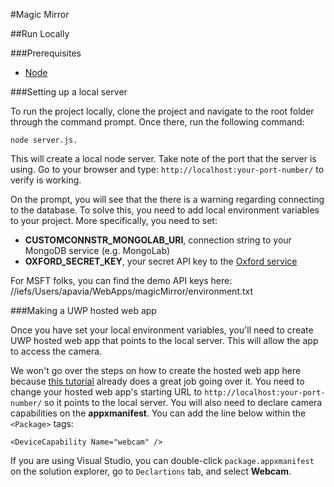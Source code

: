 #Magic Mirror

##Run Locally

###Prerequisites

- [Node](https://nodejs.org/en/)

###Setting up a local server

To run the project locally, clone the project and navigate to the root folder through the command prompt. Once there, run the following command: 
```
node server.js. 
```
This will create a local node server. Take note of the port that the server is using. Go to your browser and type: `http://localhost:your-port-number/` to verify is working.

On the prompt, you will see that the there is a warning regarding connecting to the database. To solve this, you need to add local environment variables to your project. More specifically, you need to set:
- **CUSTOMCONNSTR_MONGOLAB_URI**, connection string to your MongoDB service (e.g. MongoLab)
- **OXFORD_SECRET_KEY**, your secret API key to the [Oxford service](https://www.projectoxford.ai/)

For MSFT folks, you can find the demo API keys here: //iefs/Users/apavia/WebApps/magicMirror/environment.txt

###Making a UWP hosted web app

Once you have set your local environment variables, you'll need to create UWP hosted web app that points to the local server. This will allow the app to access the camera. 

We won't go over the steps on how to create the hosted web app here because  [this tutorial](http://microsoftedge.github.io/WebAppsDocs/en-US/win10/CreateHWA.htm) already does a great job going over it. You need to change your hosted web app's starting URL to `http://localhost:your-port-number/` so it points to the local server. You will also need to declare camera capabilities on the **appxmanifest**. You can add the line below within the `<Package>` tags:
```
<DeviceCapability Name="webcam" />
```
If you are using Visual Studio, you can double-click `package.appxmanifest` on the solution explorer, go to `Declartions` tab, and select **Webcam**.
 
 
